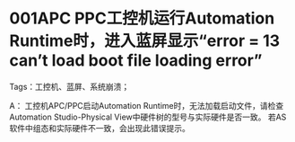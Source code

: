 # 001APC PPC工控机运行Automation Runtime时，进入蓝屏显示“error = 13 can’t load boot file loading error”
Tags：工控机、蓝屏、系统崩溃；

A： 
工控机APC/PPC启动Automation Runtime时，无法加载启动文件，请检查Automation Studio-Physical View中硬件树的型号与实际硬件是否一致。
若AS软件中组态和实际硬件不一致，会出现此错误提示。

